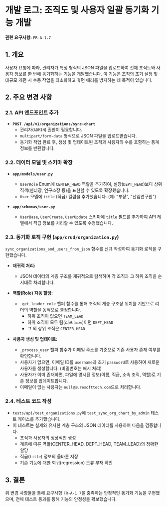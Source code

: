 # 개발 로그: 조직도 및 사용자 일괄 동기화 기능 개발

**관련 요구사항:** `FR-A-1.7`

## 1. 개요

사용자 요청에 따라, 관리자가 특정 형식의 JSON 파일을 업로드하여 전체 조직도와 사용자 정보를 한 번에 동기화하는 기능을 개발했습니다. 이 기능은 조직의 초기 설정 및 대규모 개편 시 수동 작업을 최소화하고 휴먼 에러를 방지하는 데 목적이 있습니다.

## 2. 주요 변경 사항

### 2.1. API 엔드포인트 추가

- **`POST /api/v1/organizations/sync-chart`**
  - 관리자(`ADMIN`) 권한이 필요합니다.
  - `multipart/form-data` 형식으로 JSON 파일을 업로드받습니다.
  - 동기화 작업 완료 후, 생성 및 업데이트된 조직과 사용자의 수를 포함하는 통계 정보를 반환합니다.

### 2.2. 데이터 모델 및 스키마 확장

- **`app/models/user.py`**
  - `UserRole` Enum에 `CENTER_HEAD` 역할을 추가하여, 실장(`DEPT_HEAD`)보다 상위 직책(센터장, 연구소장 등)을 표현할 수 있도록 확장했습니다.
  - `User` 모델에 `title` (직급) 컬럼을 추가했습니다. (예: "부장", "선임연구원")

- **`app/schemas/user.py`**
  - `UserBase`, `UserCreate`, `UserUpdate` 스키마에 `title` 필드를 추가하여 API 레벨에서 직급 정보를 처리할 수 있도록 수정했습니다.

### 2.3. 동기화 로직 구현 (`app/crud/organization.py`)

`sync_organizations_and_users_from_json` 함수를 신규 작성하여 동기화 로직을 구현했습니다.

- **재귀적 처리:**
  - JSON 데이터의 계층 구조를 재귀적으로 탐색하며 각 조직과 그 하위 조직을 순서대로 처리합니다.

- **역할(Role) 자동 할당:**
  - `_get_leader_role` 헬퍼 함수를 통해 조직의 계층 구조상 위치를 기반으로 리더의 역할을 동적으로 결정합니다.
    - 하위 조직이 없으면 `TEAM_LEAD`
    - 하위 조직이 모두 팀(리프 노드)이면 `DEPT_HEAD`
    - 그 외 상위 조직은 `CENTER_HEAD`

- **사용자 생성 및 업데이트:**
  - `_process_user` 헬퍼 함수가 이메일 주소를 기준으로 기존 사용자 존재 여부를 확인합니다.
  - 사용자가 없으면, 이메일 ID를 `username`과 초기 `password`로 사용하여 새로운 사용자를 생성합니다. (비밀번호는 해시 처리)
  - 사용자가 이미 존재하면, 파일에 명시된 정보(이름, 직급, 소속 조직, 역할)로 기존 정보를 업데이트합니다.
  - 이메일이 없는 사용자는 `null@suresofttech.com`으로 처리합니다.

### 2.4. 테스트 코드 작성

- `tests/api/test_organizations.py`에 `test_sync_org_chart_by_admin` 테스트 케이스를 추가했습니다.
- 이 테스트는 실제와 유사한 계층 구조의 JSON 데이터를 사용하여 다음을 검증합니다.
  - 조직과 사용자의 정상적인 생성
  - 계층에 따른 역할(CENTER_HEAD, DEPT_HEAD, TEAM_LEAD)의 정확한 할당
  - 직급(`title`) 정보의 올바른 저장
  - 기존 기능에 대한 회귀(regression) 오류 부재 확인

## 3. 결론

위 변경 사항들을 통해 요구사항 `FR-A-1.7`을 충족하는 안정적인 동기화 기능을 구현했으며, 전체 테스트 통과를 통해 기능의 안정성을 확보했습니다.
